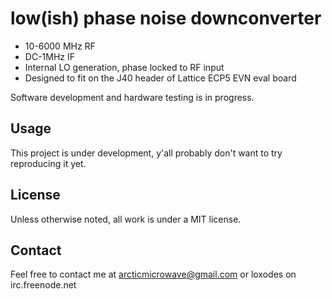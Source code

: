 # low(ish) phase noise downconverter 
* 10-6000 MHz RF
* DC-1MHz IF
* Internal LO generation, phase locked to RF input
* Designed to fit on the J40 header of Lattice ECP5 EVN eval board


Software development and hardware testing is in progress.

## Usage
This project is under development, y'all probably don't want to try reproducing it yet.

## License
Unless otherwise noted, all work is under a MIT license.

## Contact
Feel free to contact me at arcticmicrowave@gmail.com or loxodes on irc.freenode.net

